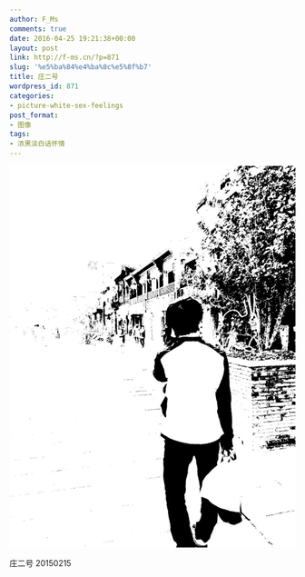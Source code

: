 ```yaml
---
author: F_Ms
comments: true
date: 2016-04-25 19:21:38+00:00
layout: post
link: http://f-ms.cn/?p=871
slug: '%e5%ba%84%e4%ba%8c%e5%8f%b7'
title: 庄二号
wordpress_id: 871
categories:
- picture-white-sex-feelings
post_format:
- 图像
tags:
- 浓黑淡白话怀情
---
```


![庄二号_20160215_](/img/post/wp/2016/04/庄二号_20160215_.jpg)


庄二号 20150215
